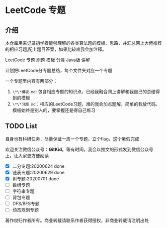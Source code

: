 # LeetCode 专题

## 介绍

本仓库用来记录初学者能够理解的各类算法题的模板、思路，并汇总网上大佬推荐的相应习题,配上题目答案，如果比较难我会加注释。

LeetCode 专题 刷题 模板 分类 Java版 讲解

计划把LeetCode分专题总结，每个文件夹对应一个专题

一个专题里内容有两部分：

1. `\*\*模板.md`: 包含相应专题的知识点，已经我融合网上讲解和我自己的总结得到的模板
2. `\*\*习题.md`：相应的LeetCode习题，难的我会加点题解，简单的我放代码。模板始终是别人的，要掌握还是得自己练习

## TODO List

自身也有科研任务，尽量保证一周一个专题，立个flag，这个暑假完成

欢迎关注微信公众号：**GitKid**。等有时间，我会以推文的形式发到微信公众号上，让大家更方便阅读

- [x] 二分专题:20200624 done
- [x] 链表专题:20200629 done
- [x] 树专题:20200701 done
- [ ] 数组专题
- [ ] 字符串专题
- [ ] 背包专题
- [ ] DFS/BFS专题
- [ ] 动态规划专题

著作权归作者所有。商业转载请联系作者获得授权，非商业转载请注明出处
